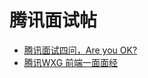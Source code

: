 # 腾讯面试帖

- [腾讯面试四问，Are you OK?](https://juejin.im/post/6854899692178948109)
- [腾讯WXG 前端一面面经](https://www.nowcoder.com/discuss/463626?channel=channelA&source_id=discuss_terminal_discuss_sim)
